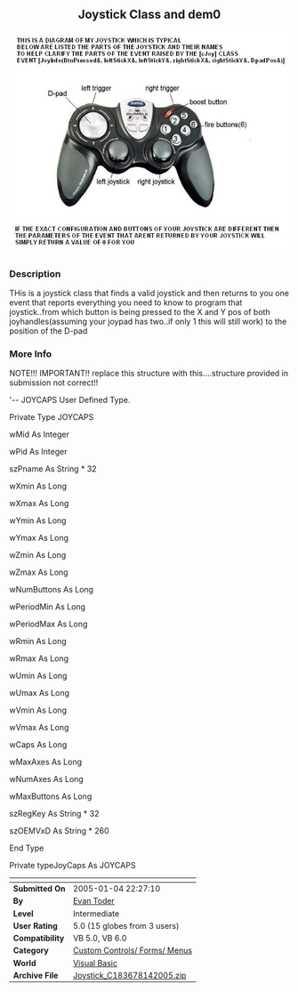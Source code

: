 ﻿<div align="center">

## Joystick Class and dem0

<img src="PIC200514223515245.jpg">
</div>

### Description

THis is a joystick class that finds a valid joystick and then returns to you one event that reports everything you need to know to program that joystick..from which button is being pressed to the X and Y pos of both joyhandles(assuming your joypad has two..if only 1 this will still work) to the position of the D-pad
 
### More Info
 
NOTE!!! IMPORTANT!! replace this structure with this....structure provided in submission not correct!!

'-- JOYCAPS User Defined Type.

Private Type JOYCAPS

wMid As Integer

wPid As Integer

szPname As String * 32

wXmin As Long

wXmax As Long

wYmin As Long

wYmax As Long

wZmin As Long

wZmax As Long

wNumButtons As Long

wPeriodMin As Long

wPeriodMax As Long

wRmin As Long

wRmax As Long

wUmin As Long

wUmax As Long

wVmin As Long

wVmax As Long

wCaps As Long

wMaxAxes As Long

wNumAxes As Long

wMaxButtons As Long

szRegKey As String * 32

szOEMVxD As String * 260

End Type

Private typeJoyCaps As JOYCAPS


<span>             |<span>
---                |---
**Submitted On**   |2005-01-04 22:27:10
**By**             |[Evan Toder](https://github.com/Planet-Source-Code/PSCIndex/blob/master/ByAuthor/evan-toder.md)
**Level**          |Intermediate
**User Rating**    |5.0 (15 globes from 3 users)
**Compatibility**  |VB 5\.0, VB 6\.0
**Category**       |[Custom Controls/ Forms/  Menus](https://github.com/Planet-Source-Code/PSCIndex/blob/master/ByCategory/custom-controls-forms-menus__1-4.md)
**World**          |[Visual Basic](https://github.com/Planet-Source-Code/PSCIndex/blob/master/ByWorld/visual-basic.md)
**Archive File**   |[Joystick\_C183678142005\.zip](https://github.com/Planet-Source-Code/evan-toder-joystick-class-and-dem0__1-58111/archive/master.zip)








